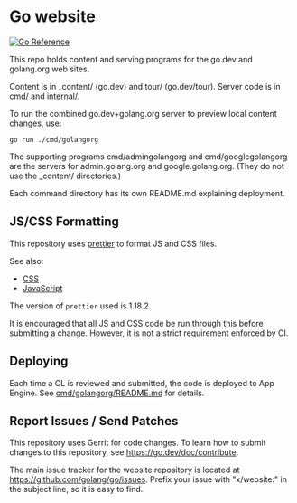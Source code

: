 # Go website

[![Go Reference](https://pkg.go.dev/badge/golang.org/x/website.svg)](https://pkg.go.dev/golang.org/x/website)

This repo holds content and serving programs for the go.dev and golang.org web sites.

Content is in _content/ (go.dev) and tour/ (go.dev/tour).
Server code is in cmd/ and internal/.

To run the combined go.dev+golang.org server to preview local content changes, use:

	go run ./cmd/golangorg

The supporting programs cmd/admingolangorg and cmd/googlegolangorg
are the servers for admin.golang.org and google.golang.org.
(They do not use the _content/ directories.)

Each command directory has its own README.md explaining deployment.

## JS/CSS Formatting

This repository uses [prettier](https://prettier.io/) to format JS and CSS files.

See also:

- [CSS](https://go.dev/wiki/CSSStyleGuide)
- [JavaScript](https://google.github.io/styleguide/jsguide.html)

The version of `prettier` used is 1.18.2.

It is encouraged that all JS and CSS code be run through this before submitting
a change. However, it is not a strict requirement enforced by CI.

## Deploying

Each time a CL is reviewed and submitted, the code is deployed to App Engine.
See [cmd/golangorg/README.md](cmd/golangorg/README.md#deploying-to-go_dev-and-golang_org) for details.

## Report Issues / Send Patches

This repository uses Gerrit for code changes. To learn how to submit changes to
this repository, see https://go.dev/doc/contribute.

The main issue tracker for the website repository is located at
https://github.com/golang/go/issues. Prefix your issue with "x/website:" in the
subject line, so it is easy to find.
